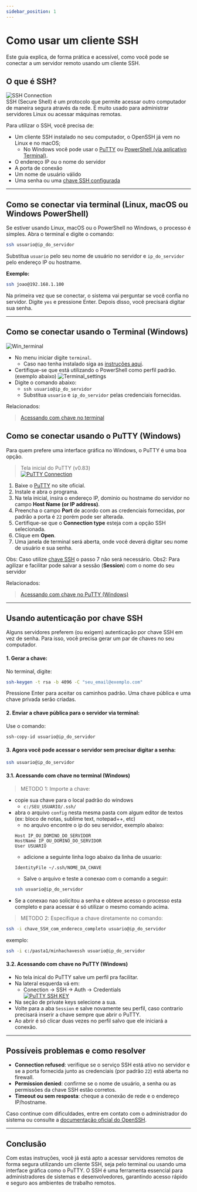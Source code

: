 ```yaml
---
sidebar_position: 1
---
```


# Como usar um cliente SSH

Este guia explica, de forma prática e acessível, como você pode se conectar a um servidor remoto usando um cliente SSH.


## O que é SSH?

![SSH Connection](./img/ssh_connection.png)  
SSH (Secure Shell) é um protocolo que permite acessar outro computador de maneira segura através da rede. É muito usado para administrar servidores Linux ou acessar máquinas remotas.

Para utilizar o SSH, você precisa de:

- Um cliente SSH instalado no seu computador, o OpenSSH já vem no Linux e no macOS;
  - No Windows você pode usar o [PuTTY](#como-se-conectar-usando-o-putty-windows) ou [PowerShell (via aplicativo Terminal)](#como-se-conectar-usando-o-terminal-windows).
- O endereço IP ou o nome do servidor
- A porta de conexão
- Um nome de usuário válido
- Uma senha ou uma [chave SSH configurada](#usando-autenticação-por-chave-ssh)

---

## Como se conectar via terminal (Linux, macOS ou Windows PowerShell)

Se estiver usando Linux, macOS ou o PowerShell no Windows, o processo é simples. Abra o terminal e digite o comando:

```bash
ssh usuario@ip_do_servidor
```

Substitua `usuario` pelo seu nome de usuário no servidor e `ip_do_servidor` pelo endereço IP ou hostname.

**Exemplo:**

```bash
ssh joao@192.168.1.100
```

Na primeira vez que se conectar, o sistema vai perguntar se você confia no servidor. Digite `yes` e pressione Enter. Depois disso, você precisará digitar sua senha.

---

## Como se conectar usando o Terminal (Windows)

![Win_terminal](./img/win_terminal.png)
- No menu iniciar digite `terminal`.
  - Caso nao tenha instalado siga as [instruções aqui](https://learn.microsoft.com/pt-br/windows/terminal/install).
- Certifique-se que está utilizando o PowerShell como perfil padrão. (exemplo abaixo)
![Terminal_settings](./img/win_terminal_psh.png)
- Digite o comando abaixo:
  - `ssh usuario@ip_do_servidor`
  - Substitua `usuario` e `ip_do_servidor` pelas credenciais fornecidas.

Relacionados:  
> [Acessando com chave no terminal](#31-acessando-com-chave-no-terminal-windows)

## Como se conectar usando o PuTTY (Windows)

Para quem prefere uma interface gráfica no Windows, o PuTTY é uma boa opção.
> Tela inicial do PuTTY (v0.83)  
[![PuTTY Connection](./img/putty_01.png "Tela inicial do PuTTY")](https://www.putty.org/)

1. Baixe o [PuTTY](https://www.putty.org/) no site oficial.
2. Instale e abra o programa.
3. Na tela inicial, insira o endereço IP, dominio ou hostname do servidor no campo **Host Name (or IP address)**.
4. Preencha o campo **Port** de acordo com as credenciais fornecidas, por padrão a porta é `22` porém pode ser alterada.  
5. Certifique-se que o **Connection type** esteja com a opção SSH selecionada.
6. Clique em **Open**.
7. Uma janela de terminal será aberta, onde você deverá digitar seu nome de usuário e sua senha.  

Obs: Caso utilize [chave SSH](#usando-autenticação-por-chave-ssh) o passo 7 não será necessário.
Obs2: Para agilizar e facilitar pode salvar a sessão (**Session**) com o nome do seu servidor

Relacionados:  
> [Acessando com chave no PuTTY (Windows)](#32-acessando-com-chave-no-putty-windows)

---

## Usando autenticação por chave SSH

Alguns servidores preferem (ou exigem) autenticação por chave SSH em vez de senha. Para isso, você precisa gerar um par de chaves no seu computador.

#### 1. Gerar a chave:

   No terminal, digite:

   ```bash
   ssh-keygen -t rsa -b 4096 -C "seu_email@exemplo.com"
   ```

   Pressione Enter para aceitar os caminhos padrão. Uma chave pública e uma chave privada serão criadas.

#### 2. Enviar a chave pública para o servidor via terminal:

   Use o comando:

   ```bash
   ssh-copy-id usuario@ip_do_servidor
   ```

#### 3. Agora você pode acessar o servidor sem precisar digitar a senha:

   ```bash
   ssh usuario@ip_do_servidor
   ```

#### 3.1. Acessando com chave no terminal (Windows)

   > METODO 1: Importe a chave:  
   - copie sua chave para o local padrão do windows
     - `c:/SEU_USUARIO/.ssh/`
   - abra o arquivo `config` nesta mesma pasta com algum editor de textos (ex: bloco de notas, sublime text, notepad++, etc)
     - no arquivo encontre o ip do seu servidor, exemplo abaixo:
     ```
     Host IP_OU_DOMINO_DO_SERVIDOR
     HostName IP_OU_DOMINO_DO_SERVIDOR
     User USUARIO
     ```
     - adicione a seguinte linha logo abaixo da linha de usuario:
     ```
     IdentityFile ~/.ssh/NOME_DA_CHAVE
     ```
     - Salve o arquivo e teste a conexao com o comando a seguir:
     ```bash
     ssh usuario@ip_do_servidor
     ```
   - Se a conexao nao solicitou a senha e obteve acesso o processo esta completo e para acessar é só utilizar o mesmo comando acima.

   > METODO 2:  Especifique a chave diretamente no comando:  
   ```bash
   ssh -i chave_SSH_com_endereco_completo usuario@ip_do_servidor
   ```
   exemplo:
   ```bash
   ssh -i c:/pasta1/minhachavessh usuario@ip_do_servidor
   ```

#### 3.2. Acessando com chave no PuTTY (Windows)
   
   - No tela inical do PuTTY salve um perfil pra facilitar.
   - Na lateral esquerda vá em:
     - Conection -> SSH -> Auth -> Credentials  
     [![PuTTY SSH KEY](./img/putty_02.png)](#32-acessando-com-chave-no-putty-windows)
   - Na seção de private keys selecione a sua.
   - Volte para a aba `Session` e salve novamente seu perfil, caso contrario precisará inserir a chave sempre que abrir o PuTTY.
   - Ao abrir é só clicar duas vezes no perfil salvo que ele iniciará a conexão.

---

## Possíveis problemas e como resolver

- **Connection refused**: verifique se o serviço SSH está ativo no servidor e se a porta fornecida junto as credenciais (por padrão `22`) está aberta no firewall.
- **Permission denied**: confirme se o nome de usuário, a senha ou as permissões da chave SSH estão corretos.
- **Timeout ou sem resposta**: cheque a conexão de rede e o endereço IP/hostname.

Caso continue com dificuldades, entre em contato com o administrador do sistema ou consulte a [documentação oficial do OpenSSH](https://www.openssh.com/manual.html).

---

## Conclusão

Com estas instruções, você já está apto a acessar servidores remotos de forma segura utilizando um cliente SSH, seja pelo terminal ou usando uma interface gráfica como o PuTTY. O SSH é uma ferramenta essencial para administradores de sistemas e desenvolvedores, garantindo acesso rápido e seguro aos ambientes de trabalho remotos.
